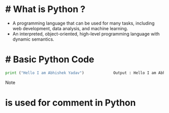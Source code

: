 # # What is Python ?

- A programming language that can be used for many tasks, including web development, data analysis, and machine learning.
- An interpreted, object-oriented, high-level programming language with dynamic semantics.


# # Basic Python Code

``` py
print ("Hello I am Abhishek Yadav")             Output : Hello I am Abhishek Yadav
```

> [!NOTE]  
> # is used for comment in Python
